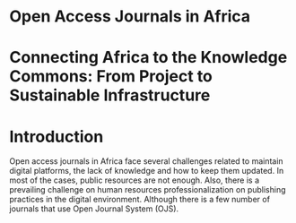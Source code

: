 # Open Access Journals in Africa
# Connecting Africa to the Knowledge Commons: From Project to Sustainable Infrastructure

# Introduction
Open access journals in Africa face several challenges related to maintain digital platforms, the lack of knowledge and how to keep them updated. In most of the cases, public resources are not enough. Also, there is a prevailing challenge on human resources professionalization on publishing practices in the digital environment.  Although there is a few number of journals that use Open Journal System (OJS).
